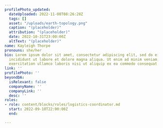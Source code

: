 ```yaml
---
profilePhoto_updated:
  dateUploaded: 2022-11-08T08:26:28Z
  tags: []
  asset: "/uploads/earth-topology.png"
  caption: "(placeholder)"
  attribution: "(placeholder)"
  date: 2022-10-31T23:00:00Z
  altText: "(placeholder)"
name: Kayleigh Thorpe
pronouns: she/her
bio: Lorem ipsum dolor sit amet, consectetur adipiscing elit, sed do eiusmod tempor
  incididunt ut labore et dolore magna aliqua. Ut enim ad minim veniam, quis nostrud
  exercitation ullamco laboris nisi ut aliquip ex ea commodo consequat.
link: ''
profilePhoto: ''
beyondDA:
  isRelevant: false
  companyName: ''
  companyLink: ''
  desc: ''
roles:
- role: content/blocks/roles/logistics-coordinator.md
  start: 2022-09-18T22:00:00Z
  end: 

---
```


